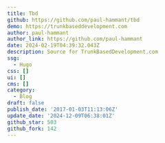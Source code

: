 ```yaml
---
title: Tbd
github: https://github.com/paul-hammant/tbd
demo: https://trunkbaseddevelopment.com
author: paul-hammant
author_link: https://github.com/paul-hammant
date: 2024-02-19T04:39:32.043Z
description: Source for TrunkBasedDevelopment.com
ssg:
  - Hugo
css: []
ui: []
cms: []
category:
  - Blog
draft: false
publish_date: '2017-01-03T11:13:06Z'
update_date: '2024-12-09T06:38:01Z'
github_star: 503
github_fork: 142
---
```

